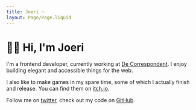 ```yaml
---
title: Joeri ✨
layout: Page/Page.liquid
---
```


# 👋🏼 Hi, I'm Joeri

I'm a frontend developer, currently working at [De Correspondent](https://decorrespondent.nl). I enjoy building elegant and accessible things for the web.

I also like to make games in my spare time, some of which I actually finish and release. You can find them on [itch.io](https://bakkerjoeri.itch.io/).

Follow me on [twitter](https://twitter.com/bakkerjoeri), check out my code on [GitHub](https://github.com/bakkerjoeri/).
